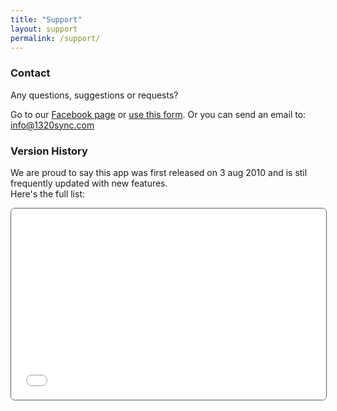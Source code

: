 ```yaml
---
title: "Support"
layout: support
permalink: /support/
---
```

<section class="support-main-section">
	<div class="container">
		<div class="row">
			<div class="col-12">
				<h3 class="title font-weight-bold mb-3">Contact</h3>
				<p class="text mb-0">Any questions, suggestions or requests?</p>
				<p class="text mb-5">Go to our <a href="https://www.facebook.com/1320sync/" target="blank" class="link">Facebook page</a> or <a href="https://spreadsheets.google.com/viewform?formkey=dEJTOXBEVVM5ODZyOFVFa004dmtLSGc6MQ" target="blank" class="link">use this form</a>. Or you can send an email to: <a href="mailto:info@1320sync.com" class="link" target="_blank">info@1320sync.com</a></p>
				<h3 class="title font-weight-bold mb-3">Version History</h3>
				<p class="text mb-4">We are proud to say this app was first released on 3 aug 2010 and is stil frequently updated with new features.<br />Here's the full list:</p>
				<iframe src="/updateinfo.html" style="border: 1px green solid; border-color: #545d51; border-radius: 7px; overflow:hidden; width:100%; height:306px;">
					
				</iframe>
			</div>
		</div>
	</div>
</section>
